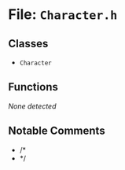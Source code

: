 # File: `Character.h`

## Classes

- `Character`

## Functions

_None detected_

## Notable Comments

- /*
- */
